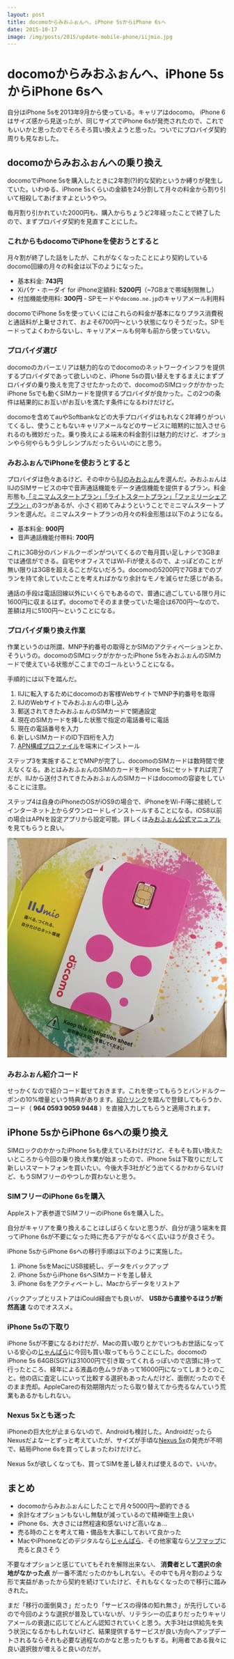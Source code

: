 ```yaml
---
layout: post
title: docomoからみおふぉんへ、iPhone 5sからiPhone 6sへ
date: 2015-10-17
image: /img/posts/2015/update-mobile-phone/iijmio.jpg
---
```


# docomoからみおふぉんへ、iPhone 5sからiPhone 6sへ

自分はiPhone 5sを2013年9月から使っている。キャリアはdocomo。
iPhone 6はサイズ感から見送ったが、同じサイズでiPhone 6sが発売されたので、これでもいいかと思ったのでそろそろ買い換えようと思った。ついでにプロバイダ契約周りも見なおした。

## docomoからみおふぉんへの乗り換え

docomoでiPhone 5sを購入したときに2年割(?)的な契約というか縛りが発生していた。いわゆる、iPhone 5sくらいの金額を24分割して月々の料金から割り引いて相殺してあげますよというやつ。

毎月割り引かれていた2000円も、購入からちょうど2年経ったことで終了したので、まずプロバイダ契約を見直すことにした。

### これからもdocomoでiPhoneを使おうとすると

月々割が終了した話をしたが、これがなくなったことにより契約しているdocomo回線の月々の料金は以下のようになった。

- 基本料金: **743円**
- Xiパケ・ホーダイ for iPhone定額料: **5200円**（~7GBまで帯域制限無し）
- 付加機能使用料: **300円** - SPモードや`docomo.ne.jp`のキャリアメール利用料

docomoでiPhone 5sを使っていくにはこれらの料金が基本になりプラス消費税と通話料が上乗せされて、およそ6700円〜という状態になりそうだった。SPモードってよくわからないし、キャリアメールも何年も前から使っていない。

### プロバイダ選び

docomoのカバーエリアは魅力的なのでdocomoのネットワークインフラを提供するプロバイダであって欲しいのと、iPhone 5sの買い替えをするまえにまずプロバイダの乗り換えを完了させたかったので、docomoのSIMロックがかかったiPhone 5sでも動くSIMカードを提供するプロバイダが良かった。この2つの条件は結果的にお互いがお互いを満たす条件になるわけだけど。

docomoを含めてauやSoftbankなどの大手プロバイダはもれなく2年縛りがついてくるし、使うこともないキャリアメールなどのサービスに暗黙的に加入させられるのも微妙だった。乗り換えによる端末の料金割引は魅力的だけど、オプションやら何やらもう少しシンプルだったらいいのにと思う。

### みおふぉんでiPhoneを使おうとすると

プロバイダは色々あるけど、その中から[IIJのみおふぉん](https://www.iijmio.jp/)を選んだ。みおふぉんはIIJのSIMサービスの中で音声通話機能をデータ通信機能を提供するプラン。料金形態も[「ミニマムスタートプラン」「ライトスタートプラン」「ファミリーシェアプラン」](https://www.iijmio.jp/hdd/miofone/spec.jsp)の3つがあるが、小さく初めてみようということでミニマムスタートプランを選んだ。ミニマムスタートプランの月々の料金形態は以下のようになる。

- 基本料金: **900円**
- 音声通話機能付帯料: **700円**

これに3GB分のバンドルクーポンがついてくるので毎月買い足しナシで3GBまでは通信ができる。自宅やオフィスではWi-Fiが使えるので、よっぽどのことが無い限りは3GBを超えることがないだろう。docomoの5200円で7GBまでのプランを持て余していたことを考えればかなり余計なモノを減らせた感じがある。

通話の手段は電話回線以外にいくらでもあるので、普通に過ごしている限り月に1600円に収まるはず。docomoでそのまま使っていた場合は6700円〜なので、差額は月に5100円〜ということになる。

### プロバイダ乗り換え作業

作業というのは所謂、MNP予約番号の取得とかSIMのアクティベーションとか、そういうの。docomoのSIMロックがかかったiPhone 5sをみおふぉんのSIMカードで使えている状態がここまでのゴールということになる。

手順的には以下を踏んだ。

1. IIJに転入するためにdocomoのお客様WebサイトでMNP予約番号を取得
2. IIJのWebサイトでみおふぉんの申し込み
3. 郵送されてきたみおふぉんのSIMカードで開通設定
  1. 現在のSIMカードを挿した状態で指定の電話番号に電話
  2. 現在の電話番号を入力
  3. 新しいSIMカードのID下四桁を入力
4. [APN構成プロファイル](https://www.iijmio.jp/hdd/devices/config.jsp)を端末にインストール

ステップ3を実施することでMNPが完了し、docomoのSIMカードは数時間で使えなくなる。あとはみおふぉんのSIMのカードをiPhone 5sにセットすれば完了だが、IIJから送付されてきたみおふぉんのSIMカードはdocomoの容姿をしていることに注意。

ステップ4は自身のiPhoneのOSがiOS9の場合で、iPhoneをWi-Fi等に接続してインターネット上からダウンロードしインストールすることになる。iOS8以前の場合はAPNを設定アプリから設定可能。詳しくは[みおふぉん公式マニュアル](https://www.iijmio.jp/service/manual/hdd/)を見てもらうと良い。

![](/img/posts/2015/update-mobile-phone/iijmio.jpg)

### みおふぉん紹介コード

せっかくなので紹介コード載せておきます。これを使ってもらうとバンドルクーポンの10%増量という特典があります。[紹介リンク](https://www.iijmio.jp/campaign/mgm/invite/?id=964059390599448&sns=0)を踏んで登録してもらうか、コード（ **964 0593 9059 9448** ）を直接入力してもらうと適用されます。

## iPhone 5sからiPhone 6sへの乗り換え

SIMロックのかかったiPhone 5sも使えているわけだけど、そもそも買い換えたいところから今回の乗り換え作業が始まったので、iPhone 5sは下取りにだして新しいスマートフォンを買いたい。今後大手3社がどう出てくるかわからないけど、もうSIMフリーのやつしか買わないと思う。

### SIMフリーのiPhone 6sを購入

Appleストア表参道でSIMフリーのiPhone 6sを購入した。

自分がキャリアを乗り換えることはしばらくないと思うが、自分が違う端末を買ってiPhone 6sが不要になった時に売るアテがなるべく広いほうが良さそう。

iPhone 5sからiPhone 6sへの移行手順は以下のように実施した。

1. iPhone 5sをMacにUSB接続し、データをバックアップ
2. iPhone 5sからiPhone 6sへSIMカードを差し替え
3. iPhone 6sをアクティベートし、Macからデータをリストア

バックアップとリストアはiCould経由でも良いが、 **USBから直接やるほうが断然高速** なのでオススメ。

### iPhone 5sの下取り

iPhone 5sが不要になるわけだが、Macの買い取りとかでいつもお世話になっている安心の[じゃんぱら](http://www.janpara.co.jp/)に今回も買い取ってもらうことにした。docomoのiPhone 5s 64GB(SGY)は31000円で引き取ってくれるっぽいので店頭に持って行ったところ、経年による液晶の色ムラがあって16000円になってしまうとのこと。他の店に査定しにいって比較する選択もあったんだけど、面倒だったのでそのまま売却。AppleCareの有効期限内だったら取り替えてから売るなんていう荒業もあるかもしれない。

### Nexus 5xとも迷った

iPhoneの巨大化が止まらないので、Androidも検討した。AndroidだったらNexusだよなーとずっと考えていたが、サイズが手頃な[Nexus 5x](https://store.google.com/product/nexus_5x)の発売が不明で、結局iPhone 6sを買ってしまったわけだけど。

Nexus 5xが欲しくなっても、買ってSIMを差し替えれば使えるので、いいか。

## まとめ

- docomoからみおふぉんにしたことで月々5000円〜節約できる
- 余計なオプションもないし無駄が減っているので精神衛生上良い
- iPhone 6s、大きさには然程違和感ないけど高いなぁ…
- 売る時のことを考えて箱・備品を大事にしておいて良かった
- MacやiPhoneなどのデジタルなら[じゃんぱら](http://www.janpara.co.jp/)、その他家電なら[ソフマップ](https://www.sofmap.com/)に売ると良さそう

不要なオプションと感じていてもそれを解除出来ない、 **消費者として選択の余地がなかった点** が一番不満だったのかもしれない。その中でも月々割のような形で実益があったから契約を続けていたけど、それもなくなったので移行に踏みきれた。

まだ「移行の面倒臭さ」だったり「サービスの得体の知れ無さ」が先行しているので今回のような選択が普及していないが、リテラシーの広まりだったりキャリアメールの衰退に応じてどんどん認知されていくと思う。大手3社は供給先を失う状況になるかもしれないけど、結果提供するサービスが良い方向へアップデートされるならそれも必要な過程なのかなと思ったりもする。利用者である我々に良い選択肢が増えると良いのだが。
